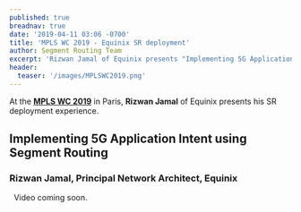 ```yaml
---
published: true
breadnav: true
date: '2019-04-11 03:06 -0700'
title: 'MPLS WC 2019 - Equinix SR deployment'
author: Segment Routing Team
excerpt: 'Rizwan Jamal of Equinix presents "Implementing 5G Application Intent using Segment Routing"'
header:
  teaser: '/images/MPLSWC2019.png'
---
```


At the [**MPLS WC 2019**](<https://www.uppersideconferences.com/mpls-sdn-nfv/mplswc2019_agenda_day_02_01.html>) in Paris, 
**Rizwan Jamal** of Equinix presents his SR deployment experience.

## Implementing 5G Application Intent using Segment Routing
### Rizwan Jamal, Principal Network Architect, Equinix
&nbsp;
Video coming soon.
